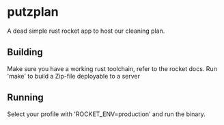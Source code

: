 # putzplan
 A dead simple rust rocket app to host our cleaning plan.

## Building
Make sure you have a working rust toolchain, refer to the rocket docs.
Run 'make' to build a Zip-file deployable to a server

## Running
Select your profile with 'ROCKET_ENV=production' and run the binary.
